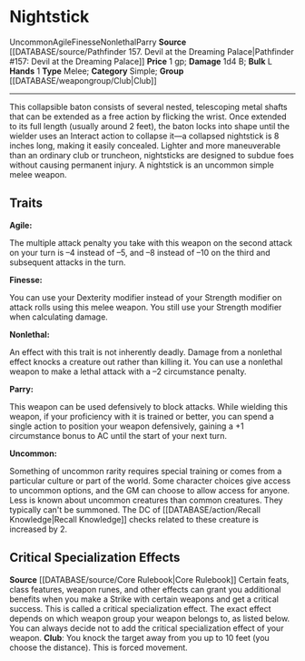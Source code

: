 ﻿---
bulk: L
damage: 1d4 B
deity: null
favored_weapon: null
hands: '1'
id: '131'
item_category: Weapons
item_subcategory: Base Weapons
level: '0'
name: Nightstick
price: 1 gp
range: null
rarity: Uncommon
rus_type_level: null
source: '[[DATABASE/source/Pathfinder 157. Devil at the Dreaming Palace|Pathfinder
  #157: Devil at the Dreaming Palace]]'
trait:
- '[[DATABASE/trait/Agile|Agile]]'
- '[[DATABASE/trait/Finesse|Finesse]]'
- '[[DATABASE/trait/Nonlethal|Nonlethal]]'
- '[[DATABASE/trait/Parry|Parry]]'
- '[[DATABASE/trait/Uncommon|Uncommon]]'
type: Weapon
weapon_category: Simple
weapon_group: '[[DATABASE/weapongroup/Club|Club]]'
weapon_type: Melee

---
# Nightstick

<span class="trait-uncommon item-trait">Uncommon</span><span class="item-trait">Agile</span><span class="item-trait">Finesse</span><span class="item-trait">Nonlethal</span><span class="item-trait">Parry</span>
**Source** [[DATABASE/source/Pathfinder 157. Devil at the Dreaming Palace|Pathfinder #157: Devil at the Dreaming Palace]]
**Price** 1 gp; **Damage** 1d4 B; **Bulk** L
**Hands** 1
**Type** Melee; **Category** Simple; **Group** [[DATABASE/weapongroup/Club|Club]]

---
This collapsible baton consists of several nested, telescoping metal shafts that can be extended as a free action by flicking the wrist. Once extended to its full length (usually around 2 feet), the baton locks into shape until the wielder uses an Interact action to collapse it—a collapsed nightstick is 8 inches long, making it easily concealed. Lighter and more maneuverable than an ordinary club or truncheon, nightsticks are designed to subdue foes without causing permanent injury. A nightstick is an uncommon simple melee weapon.

## Traits

**Agile:**

The multiple attack penalty you take with this weapon on the second attack on your turn is –4 instead of –5, and –8 instead of –10 on the third and subsequent attacks in the turn.

**Finesse:**

You can use your Dexterity modifier instead of your Strength modifier on attack rolls using this melee weapon. You still use your Strength modifier when calculating damage.

**Nonlethal:**

An effect with this trait is not inherently deadly. Damage from a nonlethal effect knocks a creature out rather than killing it. You can use a nonlethal weapon to make a lethal attack with a –2 circumstance penalty.

**Parry:**

This weapon can be used defensively to block attacks. While wielding this weapon, if your proficiency with it is trained or better, you can spend a single action to position your weapon defensively, gaining a +1 circumstance bonus to AC until the start of your next turn.

**Uncommon:**

Something of uncommon rarity requires special training or comes from a particular culture or part of the world. Some character choices give access to uncommon options, and the GM can choose to allow access for anyone. Less is known about uncommon creatures than common creatures. They typically can't be summoned. The DC of [[DATABASE/action/Recall Knowledge|Recall Knowledge]] checks related to these creature is increased by 2.

## Critical Specialization Effects

**Source** [[DATABASE/source/Core Rulebook|Core Rulebook]] 
Certain feats, class features, weapon runes, and other effects can grant you additional benefits when you make a Strike with certain weapons and get a critical success. This is called a critical specialization effect. The exact effect depends on which weapon group your weapon belongs to, as listed below. You can always decide not to add the critical specialization effect of your weapon.
**Club**: You knock the target away from you up to 10 feet (you choose the distance). This is forced movement.